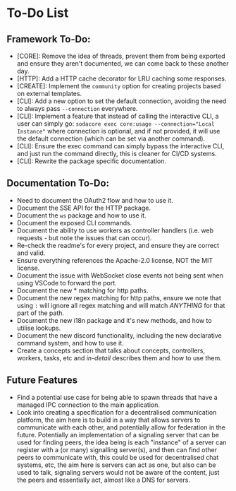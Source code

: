 # To-Do List

## Framework To-Do:

- [CORE]: Remove the idea of threads, prevent them from being exported and ensure they aren't documented, we can come back to these another day.
- [HTTP]: Add a HTTP cache decorator for LRU caching some responses.
- [CREATE]: Implement the `community` option for creating projects based on external templates.
- [CLI]: Add a new option to set the default connection, avoiding the need to always pass `--connection` everywhere.
- [CLI]: Implement a feature that instead of calling the interactive CLI, a user can simply go: `sodacore exec core:usage --connection="Local Instance"` where connection is optional, and if not provided, it will use the default connection (which can be set via another command).
- [CLI]: Ensure the exec command can simply bypass the interactive CLI, and just run the command directly, this is cleaner for CI/CD systems.
- [CLI]: Rewrite the package specific documentation.

## Documentation To-Do:

- Need to document the OAuth2 flow and how to use it.
- Document the SSE API for the HTTP package.
- Document the `ws` package and how to use it.
- Document the exposed CLI commands.
- Document the ability to use workers as controller handlers (i.e. web requests - but note the issues that can occur).
- Re-check the readme's for every project, and ensure they are correct and valid.
- Ensure everything references the Apache-2.0 license, NOT the MIT license.
- Document the issue with WebSocket close events not being sent when using VSCode to forward the port.
- Document the new * matching for http paths.
- Document the new regex matching for http paths, ensure we note that using `:` will ignore all regex matching and will match _ANYTHING_ for that part of the path.
- Document the new i18n package and it's new methods, and how to utilise lookups.
- Document the new discord functionality, including the new declarative command system, and how to use it.
- Create a concepts section that talks about concepts, controllers, workers, tasks, etc and _in-detail_ describes them and how to use them.

## Future Features

- Find a potential use case for being able to spawn threads that have a managed IPC connection to the main application.
- Look into creating a specification for a decentralised communication platform, the aim here is to build in a way that allows servers to communicate with each other, and potentially allow for federation in the future. Potentially an implementation of a signaling server that can be used for finding peers, the idea being is each "instance" of a server can register with a (or many) signalling server(s), and then can find other peers to communicate with, this could be used for decentralised chat systems, etc, the aim here is servers can act as one, but also can be used to talk, signaling servers would not be aware of the content, just the peers and essentially act, almost like a DNS for servers.
